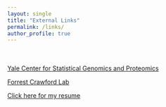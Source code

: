```yaml
---
layout: single
title: "External Links"
permalink: /links/
author_profile: true
---
```


<br><br>
[Yale Center for Statistical Genomics and Proteomics](http://zhaocenter.org/)

[Forrest Crawford Lab](http://www.crawfordlab.io/)

[Click here for my resume](https://adibuoy23.github.io/others/Resume.pdf)
